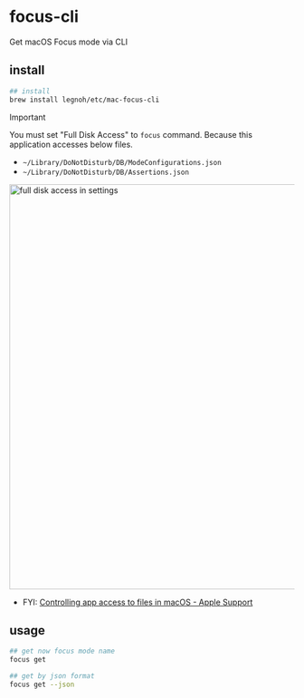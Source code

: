 # focus-cli

Get macOS Focus mode via CLI

## install

```sh
## install
brew install legnoh/etc/mac-focus-cli
```

> [!IMPORTANT]
> You must set "Full Disk Access" to `focus` command.
> Because this application accesses below files.
> 
> - `~/Library/DoNotDisturb/DB/ModeConfigurations.json`
> - `~/Library/DoNotDisturb/DB/Assertions.json`
> 
> <img width="715" alt="full disk access in settings" src="https://github.com/user-attachments/assets/18f5541a-7543-47da-83f6-eadec6701bb1">
> 
> - FYI: [Controlling app access to files in macOS - Apple Support](https://support.apple.com/guide/security/controlling-app-access-to-files-secddd1d86a6/)


## usage

```sh
## get now focus mode name
focus get

## get by json format
focus get --json
```
